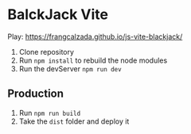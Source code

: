 # BalckJack Vite

Play: https://frangcalzada.github.io/js-vite-blackjack/

1. Clone repository
2. Run ```npm install``` to rebuild the node modules
3. Run the devServer ```npm run dev```

## Production
1. Run ```npm run build```
2. Take the ```dist``` folder and deploy it
